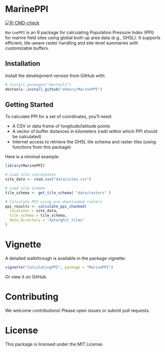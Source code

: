 
<!-- README.md is generated from README.Rmd. Please edit that file -->

# MarinePPI

<!-- badges: start -->

[![R-CMD-check](https://github.com/eheery/MarinePPI/actions/workflows/R-CMD-check.yaml/badge.svg)](https://github.com/eheery/MarinePPI/actions/workflows/R-CMD-check.yaml)
<!-- badges: end -->

`MarinePPI` is an R package for calculating Population Pressure Index
(PPI) for marine field sites using global built-up area data (e.g.,
GHSL). It supports efficient, tile-aware raster handling and site-level
summaries with customizable buffers.

## Installation

Install the development version from GitHub with:

``` r
# install.packages("devtools")
devtools::install_github("eheery/MarinePPI")
```

## Getting Started

To calculate PPI for a set of coordinates, you’ll need:

- A CSV or data frame of longitude/latitude points
- A vector of buffer distances in kilometers (radii within which PPI
  should be calculated)
- Internet access to retrieve the GHSL tile schema and raster tiles
  (using functions from this package)

Here is a minimal example:

``` r
library(MarinePPI)

# Load site coordinates
site_data <- read.csv("data/sites.csv")

# Load tile schema
tile_schema <- get_tile_schema( "data/rasters" )

# Calculate PPI using pre-downloaded rasters
ppi_results <- calculate_ppi_chunked(
  locations = site_data,
  tile_schema = tile_schema,
  data_directory = "data/ghsl_tiles"
)
```

# Vignette

A detailed walkthrough is available in the package vignette:

``` r
vignette("CalculatingPPI", package = "MarinePPI")
```

Or view it on GitHub.

# Contributing

We welcome contributions! Please open issues or submit pull requests.

# License

This package is licensed under the MIT License.

